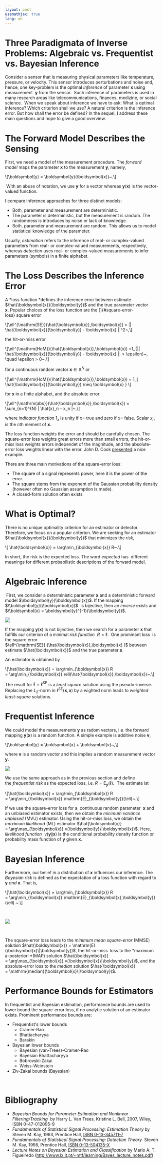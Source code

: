 ```yaml
---
layout: post
usemathjax: true
lang: en
---
```


# Three Paradigmata of Inverse Problems: Algebraic vs. Frequentist vs. Bayesian Inference

Consider a sensor that is measuring physical parameters like temperature, pressure, or velocity. This sensor introduces perturbations and noise and, hence, one key-problem is the optimal *inference* of parameter $\boldsymbol{x}$ using measurement  $\boldsymbol{y}$ from the sensor.  Such inference of parameters is used in many research areas like telecommunications, finances, medizine, or social science.  When we speak about inference we have to ask: What is optimal inference? Which criterion shall we use? A natural criterion is the inference error. But how shall the error be defined? In the sequel, I address these main questions and hope to give a good overview. 

# The Forward Model Describes the Sensing

First, we need a model of the measurement procedure. The *forward model* maps the parameter $\boldsymbol{x}$ to the measurement $\boldsymbol{y}$, namely,


\\\[\\boldsymbol{y} = \\boldsymbol{y}(\\boldsymbol{x})\~.\\\]

 With an abuse of notation, we use $\boldsymbol{y}$ for a vector whereas $\boldsymbol{y}(\boldsymbol{x})$ is the vector-valued function. 

I compare inference approaches for three distinct models:

-   Both, parameter and measurement are deterministic.
-   The parameter is deterministic, but the measurement is random. The randomness is introduces by noise or lack of knowledge. 
-   Both, parameter and measurement are random. This allows us to model statistical knowledge of the parameter. 

Usually, *estimation* refers to the inference of real- or complex-valued parameters from real- or complex-valued measurements, respectively, whereas *detection* uses real- or complex-valued measurements to infer parameters (symbols) in a finite alphabet. 

# The Loss Describes the Inference Error

A *loss function *defines the inference error between estimate $\hat{\boldsymbol{x}}(\boldsymbol{y})$ and the true parameter vector $\boldsymbol{x}$. Popular choices of the loss function are the []{#square-error-loss} square error  

\\\[\\ell^{\\mathrm{SE}}(\\hat{\\boldsymbol{x}},\\boldsymbol{x}) = \|\| \\hat{\\boldsymbol{x}}(\\boldsymbol{y}) - \\boldsymbol{x} \|\|^2\~,\\\]

the hit-or-miss error

\\\[\\ell^{\\mathrm{HoM}}(\\hat{\\boldsymbol{x}},\\boldsymbol{x}) =1\_{\|\| \\hat{\\boldsymbol{x}}(\\boldsymbol{y}) - \\boldsymbol{x} \|\| \> \\epsilon}\~, \\quad \\epsilon \> 0\~,\\\]

for a continuous random vector $\boldsymbol{x} \in \mathbb{R}^N$ or

\\\[\\ell^{\\mathrm{HoM}}(\\hat{\\boldsymbol{x}},\\boldsymbol{x}) = 1\_{ \\hat{\\boldsymbol{x}}(\\boldsymbol{y}) \\neq \\boldsymbol{x} } \\\]

for $\boldsymbol{x}$ in a finite alphabet, and the absolute error

\\\[\\ell^{\\mathrm{abs}}(\\hat{\\boldsymbol{x}},\\boldsymbol{x}) = \\sum\_{n=1}^{N} \| \\hat{x}\_n - x_n \|\~,\\\]

where *indicator function* $1_{x}$ is unity if $x=$ true and zero if $x=$ false. Scalar $x_n$ is the $n$th element of $\boldsymbol{x}$.

The loss function weights the error and should be carefully chosen. The square-error loss weights great errors more than small errors, the hit-or-miss loss weights errors independet of the magnitude, and the absolute-error loss weights linear with the error. John D. Cook [presented](http://www.johndcook.com/blog/2010/11/29/where-to-wait-for-an-elevator/) a nice example.  

There are three main motivations of the square-error loss:

-   The square of a signal represents power, here it is the power of the error.
-   The square stems from the exponent of the Gaussian probability density (however often no Gaussian assumption is made).
-   A closed-form solution often exists

# What is Optimal?

There is no unique optimality criterion for an estimator or detector. Therefore, we focus on a popular criterion. We are seeking for an estimator $\hat{\boldsymbol{x}}(\boldsymbol{y})$ that minimizes the *risk*, 

\\\[ \\hat{\\boldsymbol{x}} = \\arg\\min\_{\\boldsymbol{x}} R\~.\\\]

In short, the risk is the expected loss. The word *expected* has  different meanings for different probabilistic descriptions of the forward model.

# Algebraic Inference

 First, we consider a deterministic parameter $\boldsymbol{x}$ and a deterministic forward model $\\boldsymbol{y}(\\boldsymbol{x})$. If the mapping $\\boldsymbol{y}(\\boldsymbol{x})$  is bijective, then an *inverse* exists and $\\boldsymbol{x} = \\boldsymbol{y}^{-1}(\\boldsymbol{y})$. 

![](/drupal7/sites/default/files/inverse.png)

If the mapping $\boldsymbol{y}(\boldsymbol{x})$ is not bijective, then we search for a parameter $\boldsymbol{x}$ that fulfills our criterion of a minimal *risk function*  $R = \ell$.  One prominant loss  is the square error $\ell^{\mathrm{SE}} (\hat{\boldsymbol{x}},\boldsymbol{x} )$ between estimate $\hat{\boldsymbol{x}}$ and the true parameter $\boldsymbol{x}$.

An estimator is obtained by 

\\\[\\hat{\\boldsymbol{x}} = \\arg\\min\_{\\boldsymbol{x}} R = \\arg\\min\_{\\boldsymbol{x}} \\ell(\\hat{\\boldsymbol{x}},\\boldsymbol{x})\~.\\\]

The result for $\ell = \ell^{\mathrm{SE}}$ is a *least square* solution using the pseudo-inverse. Replacing the $L_2$-norm in $\ell^{\mathrm{SE}}(\boldsymbol{x},\boldsymbol{x})$ by a wighted norm leads to *weighted least-square* solutions. 

# Frequentist Inference

We could model the measurements $\boldsymbol{y}$ as radom vectors, i.e. the forward mapping $\boldsymbol{y}(\boldsymbol{x})$ is a random function. A simple example is additive noise $\boldsymbol{v}$, 

\\\[\\boldsymbol{y} = \\boldsymbol{x} + \\boldsymbol{v}\~,\\\]

where $\boldsymbol{v}$ is a random vector and this implies a random measurement vector $\boldsymbol{y}$. 

![](/drupal7/sites/default/files/frequentistInference.png)

We use the same approach as in the previous section and define the *frequentist risk* as the expected loss, i.e. $R = \mathrm{E}_{\boldsymbol{y}}(\ell)$.  The estimate ist

\\\[\\hat{\\boldsymbol{x}} = \\arg\\min\_{\\boldsymbol{x}} R = \\arg\\min\_{\\boldsymbol{x}} \\mathrm{E}\_{\\boldsymbol{y}}(\\ell)\~.\\\]

If we use the square-error loss for a  continuous random parameter  $\boldsymbol{x}$ and an unbiased estimator exists, then we obtain the *minimum variance unbiased* (MVU) estimator. Using the hit-or-miss loss, we obtain the *maximum likelihood* (ML) estimator $\hat{\boldsymbol{x}} = \arg\max_{\boldsymbol{x}} v(\boldsymbol{y}\|\boldsymbol{x})$. Here, *likelihood function*  $v(\boldsymbol{y}\|\boldsymbol{x})$ is the conditional probability density function or probability mass function of $\boldsymbol{y}$ given $\boldsymbol{x}$.

# Bayesian Inference

Furthermore, our belief in a distribution of $\boldsymbol{x}$ influences our inference. The *Bayesian risk* is defined as the expectation of a loss function with regard to $\boldsymbol{y}$ *and* $\boldsymbol{x}$. That is,

\\\[\\hat{\\boldsymbol{x}} = \\arg\\min\_{\\boldsymbol{x}} R = \\arg\\min\_{\\boldsymbol{x}} \\mathrm{E}\_{\\boldsymbol{x},\\boldsymbol{y}}(\\ell) \~.\\\]

 

![](/drupal7/sites/default/files/BayesianInference.png)

 

The square-error loss leads to the *minimum mean square-error* (MMSE) solution $\hat{\boldsymbol{x}} = \mathrm{E}(\boldsymbol{x}\|\boldsymbol{y})$, the hit-or-miss  loss to the *maximum a-posteriori *(MAP) solution $\hat{\boldsymbol{x}} = \arg\max_{\boldsymbol{x}} v(\boldsymbol{x}\|\boldsymbol{y})$, and the absolute-error loss to the *median* solution $\hat{\boldsymbol{x}} = \mathrm{median}(\boldsymbol{x}\|\boldsymbol{y})$.

# Performance Bounds for Estimators

In frequentist and Bayesian estimation, performance bounds are used to lower bound the square-error loss, if no analytic solution of an estimator exists. Prominent performance bounds are:

-   Frequentist\'s lower bounds
    -   Cramer-Rao 
    -   Bhattacharyya 
    -   Barakin 
-   Bayesian lower bounds
    -   Bayesian (van-Trees)-Cramer-Rao 
    -   Bayesian Bhattacharyya 
    -   Bobrovski-Zakai 
    -   Weiss-Weinstein
-   Ziv-Zakai bounds (Bayesian)

 

# Bibliography


 -   *Bayesian Bounds for Parameter Estimation and Nonlinear Filtering/Tracking*  by Harry L. Van Trees, Kristine L. Bell, 2007, Wiley, ISBN 0-47-012095-9
-   *Fundamentals of Statistical Signal Processing: Estimation Theory* by Steven M. Kay, 1993, Prentice Hall, [ISBN 0-13-345711-7](http://en.wikipedia.org/wiki/Special:BookSources/0133457117)
 -   *Fundamentals of Statistical Signal Processing: Detection Theory*  Steven M. Kay, 1998, Prentice Hall, [ISBN 0-13-504135-X](http://en.wikipedia.org/wiki/Special:BookSources/013504135X)
 -   *Lecture Notes on Bayesian Estimation and Classification* by Mario A. T. Figueiredo (<http://www.lx.it.pt/~mtf/learning/Bayes_lecture_notes.pdf>)



